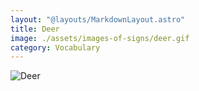 ```yaml
---
layout: "@layouts/MarkdownLayout.astro"
title: Deer
image: ./assets/images-of-signs/deer.gif
category: Vocabulary
---
```


![Deer](@signs/deer.gif)
